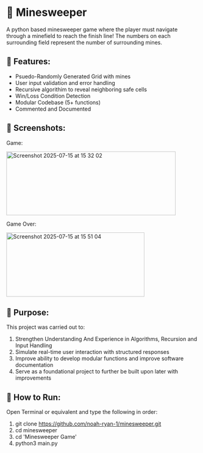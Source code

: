 # 🧠 Minesweeper
A python based minesweeper game where the player must navigate through a minefield to reach the finish line! The numbers on each surrounding field represent the number of surrounding mines. 

## 📌 Features:
- Psuedo-Randomly Generated Grid with mines
- User input validation and error handling
- Recursive algorithim to reveal neighboring safe cells
- Win/Loss Condition Detection
- Modular Codebase (5+ functions)
- Commented and Documented

## 📸 Screenshots:
Game:

<img width="444" height="167" alt="Screenshot 2025-07-15 at 15 32 02" src="https://github.com/user-attachments/assets/ab13e73e-c05f-4993-b125-f8747ade84ee" />

Game Over:

<img width="362" height="168" alt="Screenshot 2025-07-15 at 15 51 04" src="https://github.com/user-attachments/assets/efbe3f6c-cf70-4f6d-a51e-be829b9a1874" />


## 🎯 Purpose: 
This project was carried out to:
1. Strengthen Understanding And Experience in Algorithms, Recursion and Input Handling
2. Simulate real-time user interaction with structured responses
3. Improve ability to develop modular functions and improve software documentation
4. Serve as a foundational project to further be built upon later with improvements

## 🚀 How to Run: 
Open Terminal or equivalent and type the following in order:
1. git clone https://github.com/noah-ryan-1/minesweeper.git
2. cd minesweeper
3. cd 'Minesweeper Game'
4. python3 main.py 

